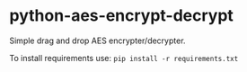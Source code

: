# python-aes-encrypt-decrypt
Simple drag and drop AES encrypter/decrypter.

To install requirements use:
`pip install -r requirements.txt`

